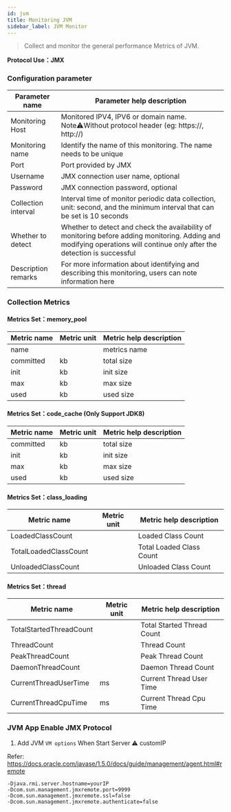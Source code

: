 ```yaml
---
id: jvm  
title: Monitoring JVM      
sidebar_label: JVM Monitor
---
```


> Collect and monitor the general performance Metrics of JVM.

**Protocol Use：JMX**

### Configuration parameter

| Parameter name      | Parameter help description |
| ----------- | ----------- |
| Monitoring Host     | Monitored IPV4, IPV6 or domain name. Note⚠️Without protocol header (eg: https://, http://) |
| Monitoring name     | Identify the name of this monitoring. The name needs to be unique |
| Port        | Port provided by JMX |
| Username      | JMX connection user name, optional |
| Password       | JMX connection password, optional |
| Collection interval   | Interval time of monitor periodic data collection, unit: second, and the minimum interval that can be set is 10 seconds |
| Whether to detect    | Whether to detect and check the availability of monitoring before adding monitoring. Adding and modifying operations will continue only after the detection is successful |
| Description remarks    | For more information about identifying and describing this monitoring, users can note information here |

### Collection Metrics

#### Metrics Set：memory_pool

| Metric name      | Metric unit | Metric help description |
| ----------- | ----------- | ----------- |
| name         |  | metrics name |
| committed            | kb | total size |
| init         | kb | init size |
| max | kb | max size |
| used         | kb | used size |

#### Metrics Set：code_cache (Only Support JDK8)

| Metric name      | Metric unit | Metric help description |
| ----------- | ----------- | ----------- |
| committed            | kb | total size |
| init         | kb | init size |
| max | kb | max size |
| used         | kb | used size |

#### Metrics Set：class_loading

| Metric name      | Metric unit | Metric help description |
| ----------- | ----------- | ----------- |
| LoadedClassCount            |  | Loaded Class Count |
| TotalLoadedClassCount        |  | Total Loaded Class Count |
| UnloadedClassCount |  | Unloaded Class Count |


#### Metrics Set：thread

| Metric name      | Metric unit | Metric help description |
| ----------- | ----------- | ----------- |
| TotalStartedThreadCount            |  | Total Started Thread Count |
| ThreadCount        |  | Thread Count |
| PeakThreadCount |  | Peak Thread Count |
| DaemonThreadCount |  | Daemon Thread Count |
| CurrentThreadUserTime | ms | Current Thread User Time |
| CurrentThreadCpuTime | ms | Current Thread Cpu Time |

### JVM App Enable JMX Protocol 

1. Add JVM `VM options` When Start Server ⚠️ customIP

Refer: https://docs.oracle.com/javase/1.5.0/docs/guide/management/agent.html#remote

```shell
-Djava.rmi.server.hostname=yourIP  
-Dcom.sun.management.jmxremote.port=9999
-Dcom.sun.management.jmxremote.ssl=false
-Dcom.sun.management.jmxremote.authenticate=false 
```

